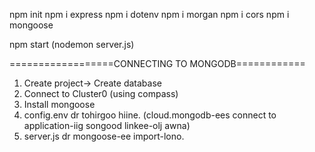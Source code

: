 npm init
npm i express
npm i dotenv
npm i morgan
npm i cors
npm i mongoose

npm start (nodemon server.js)

==================CONNECTING TO MONGODB============

1. Create project-> Create database
2. Connect to Cluster0 (using compass)
3. Install mongoose
4. config.env dr tohirgoo hiine. (cloud.mongodb-ees connect to application-iig songood linkee-olj awna)
5. server.js dr mongoose-ee import-lono.
